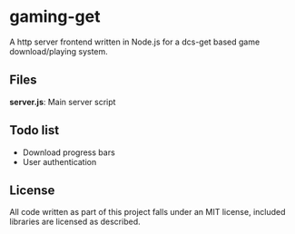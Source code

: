 # gaming-get

A http server frontend written in Node.js for a dcs-get based game download/playing system.

## Files

**server.js**: Main server script

## Todo list

* Download progress bars
* User authentication

## License

All code written as part of this project falls under an MIT license, included libraries are licensed as described.
